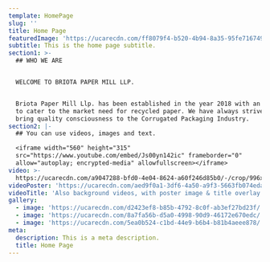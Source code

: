 ```yaml
---
template: HomePage
slug: ''
title: Home Page
featuredImage: 'https://ucarecdn.com/ff8079f4-b520-4b94-8a35-95fe716749b3/'
subtitle: This is the home page subtitle.
section1: >-
  ## WHO WE ARE


  WELCOME TO BRIOTA PAPER MILL LLP.


  Briota Paper Mill Llp. has been established in the year 2018 with an objective
  to cater to the market need for recycled paper. We have always strived to
  bring quality consciousness to the Corrugated Packaging Industry.
section2: |-
  ## You can use videos, images and text.

  <iframe width="560" height="315"
  src="https://www.youtube.com/embed/Js00yn142ic" frameborder="0"
  allow="autoplay; encrypted-media" allowfullscreen></iframe>
video: >-
  https://ucarecdn.com/a9047288-bfd0-4e04-8624-a60f246d85b0/-/crop/996x591/0,27/-/preview/
videoPoster: 'https://ucarecdn.com/aed9f0a1-3df6-4a50-a9f3-5663fb074eda/'
videoTitle: 'Also background videos, with poster image & title overlay.'
gallery:
  - image: 'https://ucarecdn.com/d2423ef8-b85b-4792-8c0f-ab3ef27bd23f/'
  - image: 'https://ucarecdn.com/8a7fa56b-d5a0-4998-90d9-46172e670edc/'
  - image: 'https://ucarecdn.com/5ea0b524-c1bd-44e9-b6b4-b81b4aeee878/'
meta:
  description: This is a meta description.
  title: Home Page
---
```


